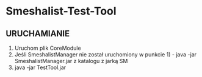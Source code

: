 # Smeshalist-Test-Tool
## URUCHAMIANIE
1. Uruchom plik CoreModule
2. Jeśli SmeshalistManager nie został uruchomiony w punkcie 1) - java -jar SmeshalistManager.jar z katalogu z jarką SM
3. java -jar TestTool.jar
